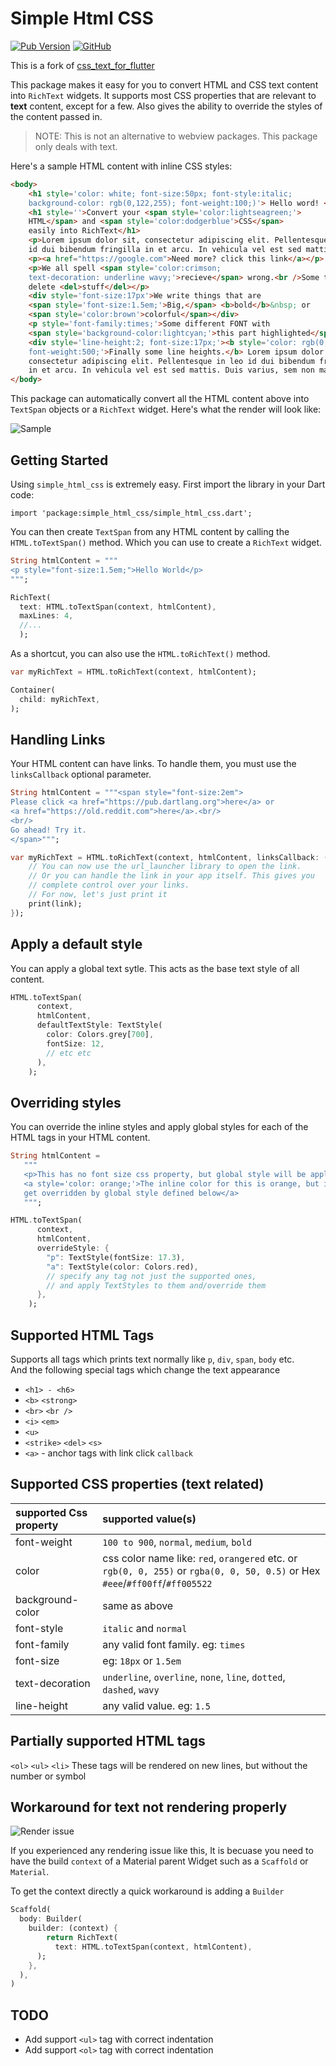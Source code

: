 # Simple Html CSS

[![Pub Version](https://img.shields.io/pub/v/simple_html_css?style=flat-square)](https://pub.dev/packages/simple_html_css) [![GitHub](https://img.shields.io/badge/License-Apache%202.0-blue.svg?style=flat-square)](https://github.com/ali-thowfeek/simple_html_css_flutter/blob/master/LICENSE)

This is a fork of [css_text_for_flutter](https://github.com/hathibelagal-dev/css_text_for_flutter)

This package makes it easy for you to convert HTML and CSS text content
into `RichText` widgets. It supports most CSS properties that are
relevant to **text** content, except for a few. Also gives the ability to
override the styles of the content passed in.

>NOTE: This is not an alternative to webview packages. This package only deals with text.

Here's a sample HTML content with inline CSS styles:

```html
<body>
    <h1 style='color: white; font-size:50px; font-style:italic; 
    background-color: rgb(0,122,255); font-weight:100;)'> Hello word! </h1>
    <h1 style=''>Convert your <span style='color:lightseagreen;'>
    HTML</span> and <span style='color:dodgerblue'>CSS</span> 
    easily into RichText</h1>
    <p>Lorem ipsum dolor sit, consectetur adipiscing elit. Pellentesque in leo 
    id dui bibendum fringilla in et arcu. In vehicula vel est sed mattis.</p>
    <p><a href="https://google.com">Need more? click this link</a></p>
    <p>We all spell <span style='color:crimson; 
    text-decoration: underline wavy;'>recieve</span> wrong.<br />Some times we 
    delete <del>stuff</del></p>
    <div style='font-size:17px'>We write things that are 
    <span style='font-size:1.5em;'>Big,</span> <b>bold</b>&nbsp; or 
    <span style='color:brown'>colorful</span></div>
    <p style='font-family:times;'>Some different FONT with 
    <span style='background-color:lightcyan;'>this part highlighted</span></p>
    <div style='line-height:2; font-size:17px;'><b style='color: rgb(0,122,255); 
    font-weight:500;'>Finally some line heights.</b> Lorem ipsum dolor sit amet, 
    consectetur adipiscing elit. Pellentesque in leo id dui bibendum fringilla 
    in et arcu. In vehicula vel est sed mattis. Duis varius, sem non mattis.</div>
</body>
```

This package can automatically convert all the HTML content above into
`TextSpan` objects or a `RichText` widget. Here's what the render will look like:

![Sample](sample.png)

## Getting Started

Using `simple_html_css` is extremely easy. First import the library in
your Dart code:

```
import 'package:simple_html_css/simple_html_css.dart';
```

You can then create `TextSpan` from any HTML content by calling the `HTML.toTextSpan()` method. Which you can use to create a `RichText` widget.

```dart
String htmlContent = """
<p style="font-size:1.5em;">Hello World</p>
""";

RichText(
  text: HTML.toTextSpan(context, htmlContent),
  maxLines: 4,
  //...
  );
```

As a shortcut, you can also use the `HTML.toRichText()` method.

```dart
var myRichText = HTML.toRichText(context, htmlContent);

Container(
  child: myRichText,
);
```

## Handling Links

Your HTML content can have links. To handle them, you must use the
`linksCallback` optional parameter.

```dart
String htmlContent = """<span style="font-size:2em">
Please click <a href="https://pub.dartlang.org">here</a> or 
<a href="https://old.reddit.com">here</a>.<br/>
<br/>
Go ahead! Try it.
</span>""";

var myRichText = HTML.toRichText(context, htmlContent, linksCallback: (link) {
    // You can now use the url_launcher library to open the link.
    // Or you can handle the link in your app itself. This gives you
    // complete control over your links.
    // For now, let's just print it
    print(link);
});
```

## Apply a default style

You can apply a global text sytle. This acts as the base text style of all content.

```dart
HTML.toTextSpan(
      context,
      htmlContent,
      defaultTextStyle: TextStyle(
        color: Colors.grey[700],
        fontSize: 12,
        // etc etc
      ),
    );
```

## Overriding styles

You can override the inline styles and apply global styles for each of the
HTML tags in your HTML content.

```dart
String htmlContent =
   """
   <p>This has no font size css property, but global style will be applied</p>
   <a style='color: orange;'>The inline color for this is orange, but it will 
   get overridden by global style defined below</a>
   """;

HTML.toTextSpan(
      context,
      htmlContent,
      overrideStyle: {
        "p": TextStyle(fontSize: 17.3),
        "a": TextStyle(color: Colors.red),
        // specify any tag not just the supported ones,
        // and apply TextStyles to them and/override them
      },
    );
```

## Supported HTML Tags

Supports all tags which prints text normally like `p`, `div`, `span`, `body` etc.  
And the following special tags which change the text appearance

* `<h1> - <h6>`
* `<b>` `<strong>`
* `<br>` `<br />`
* `<i>` `<em>`
* `<u>`
* `<strike>` `<del>` `<s>`
* `<a>` - anchor tags with link click `callback`

## Supported CSS properties (text related)

| supported Css property | supported value(s)                                                                                                            |
|:-----------------------|:------------------------------------------------------------------------------------------------------------------------------|
| font-weight            | `100 to 900`, `normal`, `medium`, `bold`                                                                                      |
| color                  | css color name like: `red`, `orangered` etc. or `rgb(0, 0, 255)` or `rgba(0, 0, 50, 0.5)` or Hex `#eee`/`#ff00ff`/`#ff005522` |
| background-color       | same as above                                                                                                                 |
| font-style             | `italic` and `normal`                                                                                                         |
| font-family            | any valid font family. eg: `times`                                                                                            |
| font-size              | eg: `18px` or `1.5em`                                                                                                         |
| text-decoration        | `underline`, `overline`, `none`, `line`, `dotted`, `dashed`, `wavy`                                                           |
| line-height            | any valid value. eg: `1.5`                                                                                                    |

## Partially supported HTML tags

`<ol>` `<ul>` `<li>`
These tags will be rendered on new lines, but without the number or symbol

## Workaround for text not rendering properly

![Render issue](render_problem.png)

If you experienced any rendering issue like this,
It is becuase you need to have the build `context` of a Material parent
Widget such as a `Scaffold` or `Material`.

To get the context directly a quick workaround is adding a `Builder`

```dart
Scaffold(
  body: Builder(
    builder: (context) {
        return RichText(
          text: HTML.toTextSpan(context, htmlContent),
      );
    },
  ),
)
```

## TODO
* Add support `<ul>` tag with correct indentation
* Add support `<ol>` tag with correct indentation

